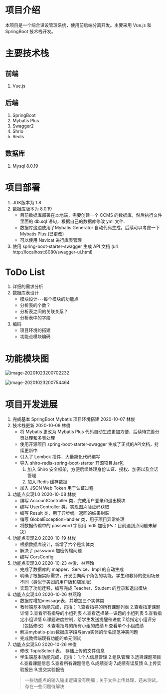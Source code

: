 # 项目介绍
本项目是一个综合课设管理系统，使用前后端分离开发。主要采用 Vue.js 和 SpringBoot 技术栈开发。
# 主要技术栈
## 前端
1. Vue.js
## 后端
1. SpringBoot
2. Mybatis Plus
3. Swagger2
4. Shrio
5. Redis
## 数据库
1. Mysql 8.0.19
# 项目部署
1. JDK版本为 1.8
2. 数据库版本为 8.0.19 
    * 目前数据库部署在本地端，需要创建一个 CCMS 的数据库，然后执行文件里面的 db.sql 语句，根据自己的数据库修改 yml 文件.
    * 数据库这边使用了Mybatis Generator 自动代码生成，后续可以考虑一下Mybatis Plus.(已更改)
    * 可以使用 Navicat 进行库表管理
3. 使用 spring-boot-starter-swagger 生成 API 文档 (url: http://localhost:8080/swagger-ui.html)
# ToDo List
1. 详细的需求分析
2. 数据库表设计
    * 模块设计---每个模块的功能点
    * 分析表的个数？
    * 分析表之间的关联关系？
    * 分析表中的字段
3. 编码
    * 项目环境的搭建
    * 功能点模块编码
# 功能模块图

![image-20201023200702232](https://i.loli.net/2020/10/23/do1lAtILqyYDp9K.png)

![image-20201023200754464](https://i.loli.net/2020/10/23/5NnYDtMOxbfdpRV.png)

# 项目开发进展
1. 完成基本 SpringBoot Mybatis 项目环境搭建 2020-10-07 林俊
2. 技术栈更新                             2020-10-08 林俊
    * 将 Mybatis 更改为 Mybatis Plus 代码自动生成更加方便，后续待完善分页处理和多表处理
    * 使用开源项目 spring-boot-starter-swagger 生成了正式的API文档，持续更新中
    * 引入了 Lombok 插件，大量简化代码编写
    * 导入 shiro-redis-spring-boot-starter 开源项目Jar包 
        1. 加入 Shiro 安全框架，方便后续处理身份认证、授权、加密以及会话管理
        2. 加入 Redis 缓存数据
    * 加入 JSON Web Token 用于认证过程
3. 功能点实现1.0                              2020-10-08 林俊
    * 编写 AccountController 类，完成用户登录和退出模块
    * 编写 UserController 类，实现图片验证码获取
    * 编写 Result 类，用于异步统一返回的结果封装  
    * 编写 GlobalExceptionHandler 类，用于项目异常处理
    * 将数据传输中的 password 字段用 md5 加密(Ps：目前遇到点问题未解决)
4. 功能点实现2.0                                 2020-10-19 林俊
    * 根据数据库设计，新增了六个是实体类
    * 解决了 password 加密传输问题
    * 编写 CorsConfig 
5. 功能点实现3.0                               2020-10-23 林俊、林燕玲
    * 完成了数据库的 mapper、Service、Impl 的自动生成
    * 明确了根据实际需求，开发面向两个角色的功能，学生和教师的使用场景不同（类似于美团的用户版和店家版）
    * 实现了功能迁移，编写完成 Teacher、Student 的登录和退出模块
6. 功能点实现4.0                               2020-10-26 林燕玲
    * 数据库增加message表，并增加三个实体类
    * 教师端基本功能完成，包括：
          1.查看指导的所有课题列表
          2.查看指定课题详情
          3.查看所有指导的小组列表
          4.查看选择某一课题的小组列表
          5.查看指定小组详情
          6.课题进度控制，给学生发送提醒催进度
          7.给指定小组评分（包括修改）
          8.查看指导的所有小组的成绩
          9.查看单个小组成绩
    * 解决mybatis-plus数据库字段与java实体的命名规范冲突问题
    * 完成教师端现有功能的单元测试
7. 功能点实现5.0 2020-10-26 林俊
    * 修改 TopicSelect 表， 存储上传的文件信息
    * 学生端基本功能完成，包括：
        1.个人信息管理 
        2.组队管理 
        3.选择课题项目
        4.查看课题信息 
        5.查看所有课题信息 
        6.成绩查询
        7.成绩有误反馈
        8.上传实验报告
        9.提交实验报告
    > 一些功能点的输入输出逻辑没有明细；关于文件上传处理，还未测试，存在一些问题待解决